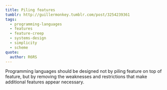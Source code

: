 ```yaml
---
title: Piling features
tumblr: http://guillermonkey.tumblr.com/post/3254239361
tags:
  - programming-languages
  - features
  - feature-creep
  - systems-design
  - simplicity
  - scheme
quote:
  author: R6RS
---
```


Programming languages should be designed not by piling feature on top of feature, but by removing the weaknesses and restrictions that make additional features appear necessary.
